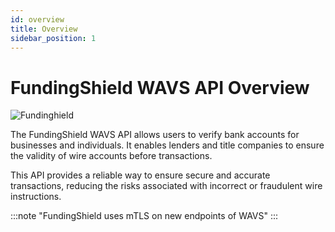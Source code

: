 ```yaml
---
id: overview
title: Overview
sidebar_position: 1
---
```


# FundingShield WAVS API Overview
![Fundinghield](/img/fs-cover-2021-4.png)

The FundingShield WAVS API allows users to verify bank accounts for businesses and individuals. It enables lenders and title companies to ensure the validity of wire accounts before transactions.

This API provides a reliable way to ensure secure and accurate transactions, reducing the risks associated with incorrect or fraudulent wire instructions.

:::note
"FundingShield uses mTLS on new endpoints of WAVS"
:::